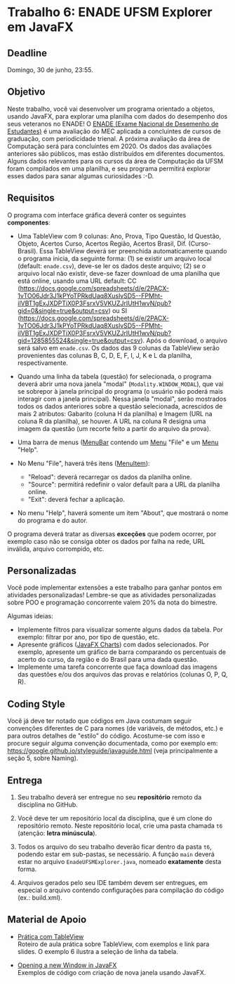# Trabalho 6: ENADE UFSM Explorer em JavaFX

## Deadline

Domingo, 30 de junho, 23:55.

## Objetivo

Neste trabalho, você vai desenvolver um programa orientado a objetos, usando JavaFX, para explorar uma planilha com dados do desempenho dos seus veteranos no ENADE! O [ENADE (Exame Nacional de Desemenho de Estudantes)](http://inep.gov.br/enade) é uma avaliação do MEC aplicada a concluintes de cursos de graduação, com periodicidade trienal. A próxima avaliação da área de Computação será para concluintes em 2020. Os dados das avaliações anteriores são públicos, mas estão distribuídos em diferentes documentos. Alguns dados relevantes para os cursos da área de Computação da UFSM foram compilados em uma planilha, e seu programa permitirá explorar esses dados para sanar algumas curiosidades :-D. 

## Requisitos

O programa com interface gráfica deverá conter os seguintes **componentes**: 

  - Uma TableView com 9 colunas: Ano, Prova, Tipo Questão, Id Questão, Objeto, Acertos Curso, Acertos Região, Acertos Brasil, Dif. (Curso-Brasil). Essa TableView deverá ser preenchida automaticamente quando o programa inicia, da seguinte forma: (1) se existir um arquivo local (default: `enade.csv`), deve-se ler os dados deste arquivo; (2) se o arquivo local não existir, deve-se fazer download de uma planilha que está online, usando uma URL default: CC (https://docs.google.com/spreadsheets/d/e/2PACX-1vTO06Jdr3J1kPYoTPRkdUaq8XuslvSD5--FPMht-ilVBT1gExJXDPTiX0P3FsrxV5VKUZJrIUtH1wvN/pub?gid=0&single=true&output=csv) ou SI (https://docs.google.com/spreadsheets/d/e/2PACX-1vTO06Jdr3J1kPYoTPRkdUaq8XuslvSD5--FPMht-ilVBT1gExJXDPTiX0P3FsrxV5VKUZJrIUtH1wvN/pub?gid=1285855524&single=true&output=csv). Após o download, o arquivo será salvo em `enade.csv`. Os dados das 9 colunas da TableView serão provenientes das colunas B, C, D, E, F, I, J, K e L da planilha, respectivamente.

  - Quando uma linha da tabela (questão) for selecionada, o programa deverá abrir uma nova janela "modal" (`Modality.WINDOW_MODAL`), que vai se sobrepor à janela principal do programa (o usuário não poderá mais interagir com a janela principal). Nessa janela "modal", serão mostrados todos os dados anteriores sobre a questão selecionada, acrescidos de mais 2 atributos: Gabarito (coluna H da planilha) e Imagem (URL na coluna R da planilha), se houver. A URL na coluna R designa uma imagem da questão (um recorte feito a partir do arquivo da prova).

  - Uma barra de menus ([MenuBar](https://docs.oracle.com/javase/8/javafx/api/javafx/scene/control/MenuBar.html) contendo um [Menu](https://docs.oracle.com/javase/8/javafx/api/javafx/scene/control/Menu.html) "File" e um [Menu](https://docs.oracle.com/javase/8/javafx/api/javafx/scene/control/Menu.html) "Help". 

  - No Menu "File", haverá três itens ([MenuItem](https://docs.oracle.com/javase/8/javafx/api/javafx/scene/control/MenuItem.html)): 
    - "Reload": deverá recarregar os dados da planilha online. 
    - "Source": permitirá redefinir o valor default para a URL da planilha online. 
    - "Exit": deverá fechar a aplicação. 

  - No menu "Help", haverá somente um item "About", que mostrará o nome do programa e do autor.


O programa deverá tratar as diversas **exceções** que podem ocorrer, por exemplo caso não se consiga obter os dados por falha na rede, URL inválida, arquivo corrompido, etc.


## Personalizadas

Você pode implementar extensões a este trabalho para ganhar pontos em atividades personalizadas! Lembre-se que as atividades personalizadas sobre POO e programação concorrente valem 20% da nota do bimestre.

Algumas ideias:
- Implemente filtros para visualizar somente alguns dados da tabela. Por exemplo: filtrar por ano, por tipo de questão, etc.
- Apresente gráficos ([JavaFX Charts](https://docs.oracle.com/javase/8/javafx/user-interface-tutorial/charts.htm)) com dados selecionados. Por exemplo, apresente um gráfico de barra comparando os percentuais de acerto do curso, da região e do Brasil para uma dada questão.
- Implemente uma tarefa concorrente que faça download das imagens das questões e/ou dos arquivos das provas e relatórios (colunas O, P, Q, R).


## Coding Style

Você já deve ter notado que códigos em Java costumam seguir convenções diferentes de C para nomes (de variáveis, de métodos, etc.) e para outros detalhes de "estilo" do código. Acostume-se com isso e procure seguir alguma convenção documentada, como por exemplo em: https://google.github.io/styleguide/javaguide.html (veja principalmente a seção 5, sobre Naming).

## Entrega

 1. Seu trabalho deverá ser entregue no seu **repositório** remoto da disciplina no GitHub. 

 2. Você deve ter um repositório local da disciplina, que é um clone do repositório remoto. Neste repositório local, crie uma pasta chamada `t6` (atenção: **letra minúscula**).

 3. Todos os arquivo do seu trabalho deverão ficar dentro da pasta `t6`, podendo estar em sub-pastas, se necessário. A função `main` deverá estar no arquivo `EnadeUFSMExplorer.java`, nomeado **exatamente** desta forma. 

 4. Arquivos gerados pelo seu IDE também devem ser entregues, em especial o arquivo contendo configurações para compilação do código (ex.: build.xml). 



## Material de Apoio

- [Prática com TableView](../../praticas/oo/java5)  
  Roteiro de aula prática sobre TableView, com exemplos e link para slides. O exemplo 6 ilustra a seleção de linha da tabela.

- [Opening a new Window in JavaFX](https://o7planning.org/en/11533/opening-a-new-window-in-javafx)  
  Exemplos de código com criação de nova janela usando JavaFX.

 
